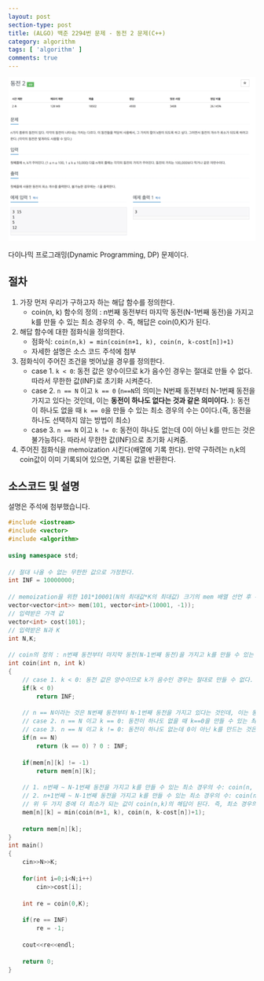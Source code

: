 ```yaml
---
layout: post
section-type: post
title: (ALGO) 백준 2294번 문제 - 동전 2 문제(C++)
category: algorithm
tags: [ 'algorithm' ]
comments: true
---
```


![2294](/images/posts/2294.png)

다이나믹 프로그래밍(Dynamic Programming, DP) 문제이다.

## 절차

1. 가장 먼저 우리가 구하고자 하는 해답 함수를 정의한다.
    - coin(n, k) 함수의 정의 : n번째 동전부터 마지막 동전(N-1번째 동전)을 가지고 k를 만들 수 있는 최소 경우의 수. 즉, 해답은 coin(0,K)가 된다.
2. 해답 함수에 대한 점화식을 정의한다.
    - 점화식: `coin(n,k) = min(coin(n+1, k), coin(n, k-cost[n])+1)`
    - 자세한 설명은 소스 코드 주석에 첨부
3. 점화식이 주어진 조건을 벗어났을 경우를 정의한다.
    - case 1. `k < 0`: 동전 값은 양수이므로 k가 음수인 경우는 절대로 만들 수 없다. 따라서 무한한 값(INF)로 초기화 시켜준다.
    - case 2. `n == N` 이고 `k == 0` (`n==N`의 의미는 N번째 동전부터 N-1번째 동전을 가지고 있다는 것인데, 이는 **동전이 하나도 없다는 것과 같은 의미이다.** ): 동전이 하나도 없을 때 `k == 0`을 만들 수 있는 최소 경우의 수는 0이다.(즉, 동전을 하나도 선택하지 않는 방법이 최소)
    - case 3. `n == N` 이고 `k != 0`: 동전이 하나도 없는데 0이 아닌 k를 만드는 것은 불가능하다. 따라서 무한한 값(INF)으로 초기화 시켜줌.
4. 주어진 점화식을 memoization 시킨다(배열에 기록 한다). 만약 구하려는 n,k의 coin값이 이미 기록되어 있으면, 기록된 값을 반환한다.

## 소스코드 및 설명

설명은 주석에 첨부했습니다.

``` cpp
#include <iostream>
#include <vector>
#include <algorithm>

using namespace std;

// 절대 나올 수 없는 무한한 값으로 가정한다.
int INF = 10000000;

// memoization을 위한 101*10001(N의 최대값*K의 최대값) 크기의 mem 배열 선언 후 -1로 초기화
vector<vector<int>> mem(101, vector<int>(10001, -1));
// 입력받은 가격 값
vector<int> cost(101);
// 입력받은 N과 K
int N,K;

// coin의 정의 : n번째 동전부터 마지막 동전(N-1번째 동전)을 가지고 k를 만들 수 있는 최소 경우의 수. 즉, 해답은 coin(0,K)가 된다.
int coin(int n, int k)
{
    // case 1. k < 0: 동전 값은 양수이므로 k가 음수인 경우는 절대로 만들 수 없다. 따라서 무한한 값(INF)로 초기화 시켜준다.
    if(k < 0)
        return INF;

    // n == N이라는 것은 N번째 동전부터 N-1번째 동전을 가지고 있다는 것인데, 이는 동전이 하나도 없다는 것과 같은 의미이다.
    // case 2. n == N 이고 k == 0: 동전이 하나도 없을 때 k==0을 만들 수 있는 최소 경우의 수는 0이다.(즉, 동전을 하나도 선택하지 않는 방법이 최소)
    // case 3. n == N 이고 k != 0: 동전이 하나도 없는데 0이 아닌 k를 만드는 것은 불가능하다. 따라서 무한한 값(INF)으로 초기화 시켜줌.
    if(n == N)
        return (k == 0) ? 0 : INF;

    if(mem[n][k] != -1)
        return mem[n][k];

    // 1. n번째 ~ N-1번째 동전을 가지고 k를 만들 수 있는 최소 경우의 수: coin(n, k-cost[n])+1
    // 2. n+1번째 ~ N-1번째 동전을 가지고 k를 만들 수 있는 최소 경우의 수: coin(n+1, k)
    // 위 두 가지 중에 더 최소가 되는 값이 coin(n,k)의 해답이 된다. 즉, 최소 경우의 수를 찾아내기 위해선 n번째 동전을 가지고 있는 것이 좋은지 아닌지 판단한다.
    mem[n][k] = min(coin(n+1, k), coin(n, k-cost[n])+1);

    return mem[n][k];
}
int main()
{
    cin>>N>>K;

    for(int i=0;i<N;i++)
        cin>>cost[i];

    int re = coin(0,K);

    if(re == INF)
        re = -1;

    cout<<re<<endl;

    return 0;
}
```
